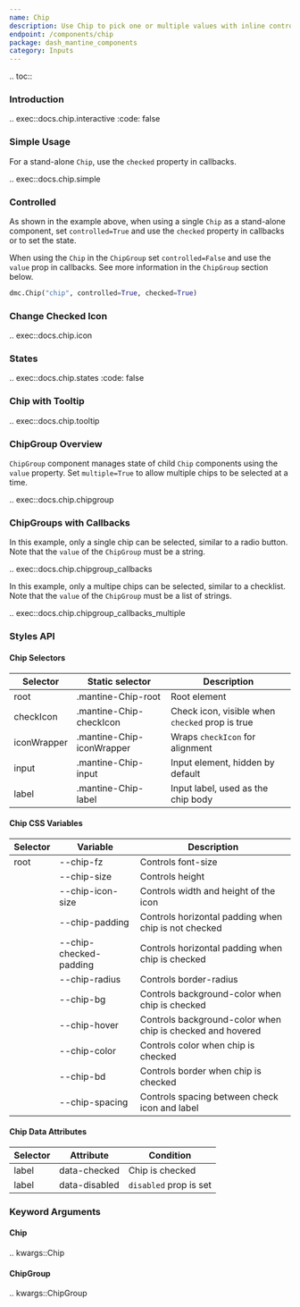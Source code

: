 ```yaml
---
name: Chip
description: Use Chip to pick one or multiple values with inline controls
endpoint: /components/chip
package: dash_mantine_components
category: Inputs
---
```


.. toc::

### Introduction

.. exec::docs.chip.interactive
    :code: false

### Simple Usage

For a stand-alone `Chip`, use the `checked` property in callbacks.

.. exec::docs.chip.simple

### Controlled

As shown in the example above, when using a single `Chip` as a stand-alone component, set `controlled=True` and use the
`checked` property in callbacks or to set the state.  

When using the `Chip` in the `ChipGroup` set `controlled=False` and use the `value` prop in callbacks.  See more 
information in the `ChipGroup` section below.

```python
dmc.Chip("chip", controlled=True, checked=True)
```

### Change Checked Icon

.. exec::docs.chip.icon



### States

.. exec::docs.chip.states
    :code: false


### Chip with Tooltip

.. exec::docs.chip.tooltip

### ChipGroup Overview

`ChipGroup` component manages state of child `Chip` components using the `value` property. Set `multiple=True` to allow multiple chips to be selected at a time.


.. exec::docs.chip.chipgroup

### ChipGroups with Callbacks

In this example, only a single chip can be selected, similar to a radio button. Note that the `value` of the `ChipGroup`
must be a string.

.. exec::docs.chip.chipgroup_callbacks



In this example, only a multipe chips can be selected, similar to a checklist. Note that the `value` of the `ChipGroup`
must be a list of strings.

.. exec::docs.chip.chipgroup_callbacks_multiple


### Styles API


#### Chip Selectors

| Selector    | Static selector              | Description                               |
|-------------|------------------------------|-------------------------------------------|
| root        | .mantine-Chip-root            | Root element                              |
| checkIcon   | .mantine-Chip-checkIcon       | Check icon, visible when `checked` prop is true |
| iconWrapper | .mantine-Chip-iconWrapper     | Wraps `checkIcon` for alignment           |
| input       | .mantine-Chip-input           | Input element, hidden by default          |
| label       | .mantine-Chip-label           | Input label, used as the chip body        |

#### Chip CSS Variables

| Selector | Variable                  | Description                                          |
|----------|---------------------------|------------------------------------------------------|
| root     | --chip-fz                  | Controls font-size                                   |
|          | --chip-size                | Controls height                                      |
|          | --chip-icon-size           | Controls width and height of the icon                |
|          | --chip-padding             | Controls horizontal padding when chip is not checked |
|          | --chip-checked-padding     | Controls horizontal padding when chip is checked     |
|          | --chip-radius              | Controls border-radius                               |
|          | --chip-bg                  | Controls background-color when chip is checked       |
|          | --chip-hover               | Controls background-color when chip is checked and hovered |
|          | --chip-color               | Controls color when chip is checked                  |
|          | --chip-bd                  | Controls border when chip is checked                 |
|          | --chip-spacing             | Controls spacing between check icon and label        |

#### Chip Data Attributes

| Selector | Attribute      | Condition                |
|----------|----------------|--------------------------|
| label    | data-checked    | Chip is checked          |
| label    | data-disabled   | `disabled` prop is set   |



### Keyword Arguments

#### Chip

.. kwargs::Chip

#### ChipGroup

.. kwargs::ChipGroup
